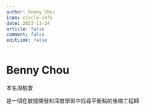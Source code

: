```yaml
---
author: Benny Chou
icon: circle-info
date: 2023-11-24
article: false
comment: false
editLink: false
---
```


# Benny Chou

本名周柏寰

是一個在敏捷開發和深度學習中找尋平衡點的後端工程師

